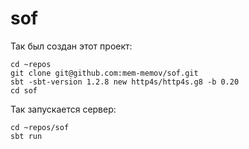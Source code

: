 # sof

Так был создан этот проект:

    cd ~repos
    git clone git@github.com:mem-memov/sof.git
    sbt -sbt-version 1.2.8 new http4s/http4s.g8 -b 0.20
    cd sof

Так запускается сервер:

    cd ~repos/sof
    sbt run